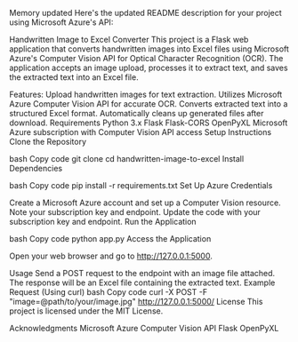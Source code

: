 
Memory updated
Here's the updated README description for your project using Microsoft Azure's API:

Handwritten Image to Excel Converter
This project is a Flask web application that converts handwritten images into Excel files using Microsoft Azure's Computer Vision API for Optical Character Recognition (OCR). 
The application accepts an image upload, processes it to extract text, and saves the extracted text into an Excel file.

Features:
Upload handwritten images for text extraction.
Utilizes Microsoft Azure Computer Vision API for accurate OCR.
Converts extracted text into a structured Excel format.
Automatically cleans up generated files after download.
Requirements
Python 3.x
Flask
Flask-CORS
OpenPyXL
Microsoft Azure subscription with Computer Vision API access
Setup Instructions
Clone the Repository

bash
Copy code
git clone <repository-url>
cd handwritten-image-to-excel
Install Dependencies

bash
Copy code
pip install -r requirements.txt
Set Up Azure Credentials

Create a Microsoft Azure account and set up a Computer Vision resource.
Note your subscription key and endpoint.
Update the code with your subscription key and endpoint.
Run the Application

bash
Copy code
python app.py
Access the Application

Open your web browser and go to http://127.0.0.1:5000.

Usage
Send a POST request to the endpoint with an image file attached. The response will be an Excel file containing the extracted text.
Example Request (Using curl)
bash
Copy code
curl -X POST -F "image=@path/to/your/image.jpg" http://127.0.0.1:5000/
License
This project is licensed under the MIT License.

Acknowledgments
Microsoft Azure Computer Vision API
Flask
OpenPyXL
